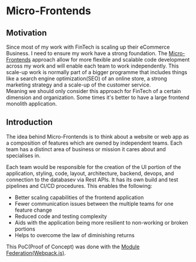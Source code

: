 # Micro-Frontends
<h2>Motivation</h2>

Since most of my work with FinTech is scaling up their eCommerce Business. I need to ensure my work have a strong foundation. The [Micro-Frontends](https://micro-frontends.org/) approach allow for more flexible and scalable code development across my work and will enable each team to work independently.  This scale-up work is normally part of a bigger programme that includes things like a search engine optimization(SEO) of an online store, a strong marketing strategy and a scale-up of the customer service.<br>
Meaning we should only consider this approach for FinTech of a certain dimension and organization. Some times it's better to have a large frontend monolith application. 

<h2>Introduction</h2>

The idea behind Micro-Frontends is to think about a website or web app as a composition of features which are owned by independent teams. Each team has a distinct area of business or mission it cares about and specialises in.

Each team would be responsible for the creation of the UI portion of the application, styling, code, layout, architecture, backend, devops, and connection to the databasev via Rest APIs.  It has its own build and test pipelines and CI/CD procedures. 
This enables the following:
 <ul>
  <li>Better scaling capabilities of the frontend application</li>
  <li>Fewer communication issues between the multiple teams for one feature change</li>
  <li>Reduced code and testing complexity</li>
  <li>Aids with the application being more resilient to non-working or broken portions</li>
  <li>Helps to overcome the law of diminishing returns</li>
</ul> 








This PoC(Proof of Concept) was done with the [Module Federation(Webpack.js)](https://webpack.js.org/concepts/module-federation/).
